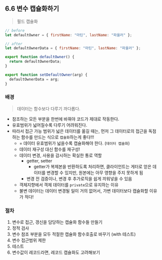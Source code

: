 ## 6.6 변수 캡슐화하기

> 필드 캡슐화

```js
// before
let defaultOwner = { firstName: "마틴", lastName: "파울러" };

// after
let defaultOwnerData = { firstName: "마틴", lastName: "파울러" };

export function defaultOwner() {
  return defaultOwnerData;
}

export function setDefaultOwner(arg) {
  defaultOwnerData = arg;
}
```

### 배경

> 데이터는 함수보다 다루기 까다롭다.

- 참조하는 모든 부분을 한번에 바꿔야 코드가 제대로 작동한다.
- 유효범위가 넓어질수록 다루기 어려워진다.
- 따라서 접근 가능 범위가 넓은 데이터를 옮길 때는, 먼저 그 데이터로의 접근을 독점하는 함수를 만드는 식으로 `캡슐화`하는게 좋다!!!
  - = 데이터 유효범위가 넓을수록 캡슐화해야 한다. (`데이터 캡슐화`)
  - 데이터 재구성 대신 함수를 재구성!
  - 데이터 변경, 사용을 감시하는 확실한 통로 역할
    - getter, setter
      - getter가 복제본을 반환하도록 처리하면, 클라이언트는 게터로 얻은 데이터를 변경할 수 있지만, 원본에는 아무 영향을 주지 못하게 됨  
    - 변경 전 검증이나, 변경 후 추가로직을 쉽게 끼워넣을 수 있음
  - 객체지향에서 객체 데이터를 `private`으로 유지하는 이유
  - 불변 데이터는 데이터 변경될 일이 거의 없어서, 가변 데이터보다 캡슐화할 이유가 적다!

### 절차

1. 변수로 접근, 갱신을 담당하는 캡슐화 함수들 만들기
2. 정적 검사
3. 변수 참조 부분을 모두 적절한 캡슐화 함수호출로 바꾸기 (with 테스트)
4. 변수 접근범위 제한
5. 테스트
6. 변수값이 레코드라면, 레코드 캡슐화도 고려해보기
